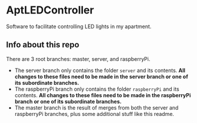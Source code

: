 # AptLEDController
Software to facilitate controlling LED lights in my apartment.

## Info about this repo

There are 3 root branches: master, server, and raspberryPi.
  - The server branch only contains the folder `server` and its contents. **All changes to these files need to be made in the server branch or one of its subordinate branches.**
  - The raspberryPi branch only contains the folder `raspberryPi` and its contents. **All changes to these files need to be made in the raspberryPi branch or one of its subordinate branches.**
  - The master branch is the result of merges from both the server and raspberryPi branches, plus some additional stuff like this readme.
